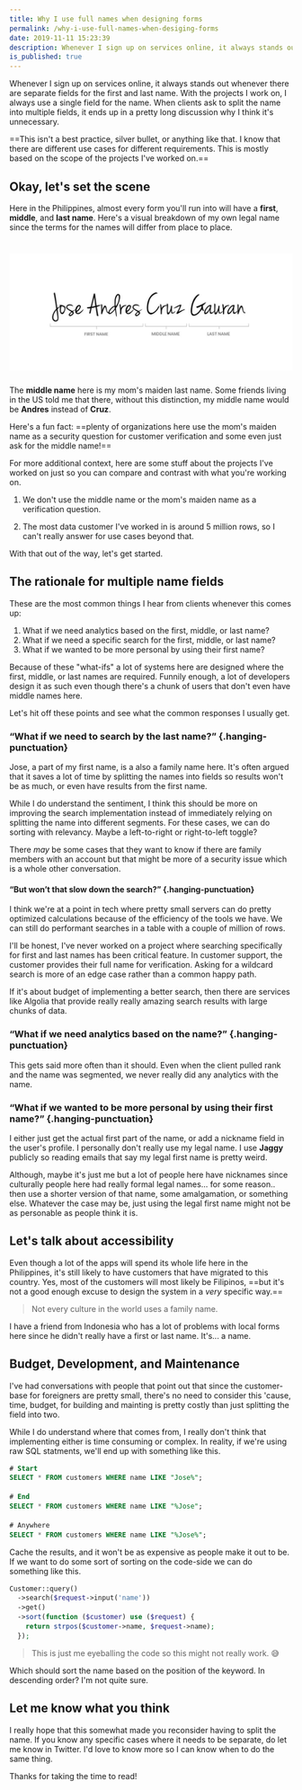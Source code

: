 ```yaml
---
title: Why I use full names when designing forms
permalink: /why-i-use-full-names-when-desiging-forms
date: 2019-11-11 15:23:39
description: Whenever I sign up on services online, it always stands out whenever there are separate fields for the first and last name. With the projects I work on, I always use a single field for the name. When clients ask to split the name into multiple fields, it ends up in a pretty long discussion why I think it's unnecessary.
is_published: true
---
```


Whenever I sign up on services online, it always stands out whenever there are separate fields for the first and last name. With the projects I work on, I always use a single field for the name. When clients ask to split the name into multiple fields, it ends up in a pretty long discussion why I think it's unnecessary.

<!-- more -->

==This isn't a best practice, silver bullet, or anything like that. I know that there are different use cases for different requirements. This is mostly based on the scope of the projects I've worked on.==

## Okay, let's set the scene

Here in the Philippines, almost every form you'll run into will have a **first**, **middle**, and **last name**. Here's a visual breakdown of my own legal name since the terms for the names will differ from place to place.

# ![Jose Andres Cruz Gauran](../assets/dist/03/full-name.jpg)

The **middle name** here is my mom's maiden last name. Some friends living in the US told me that there, without this distinction, my middle name would be **Andres** instead of **Cruz**.

Here's a fun fact: ==plenty of organizations here use the mom's maiden name as a security question for customer verification and some even just ask for the middle name!==

For more additional context, here are some stuff about the projects I've worked on just so you can compare and contrast with what you're working on.

1. We don't use the middle name or the mom's maiden name as a verification question.

2. The most data customer I've worked in is around 5 million rows, so I can't really answer for use cases beyond that.

With that out of the way, let's get started.

## The rationale for multiple name fields
These are the most common things I hear from clients whenever this comes up:

1. What if we need analytics based on the first, middle, or last name?
2. What if we need a specific search for the first, middle, or last name?
3. What if we wanted to be more personal by using their first name?

Because of these "what-ifs" a lot of systems here are designed where the first, middle, or last names are required. Funnily enough, a lot of developers design it as such even though there's a chunk of users that don't even have middle names here.

Let's hit off these points and see what the common responses I usually get.

### “What if we need to **search** by the last name?” {.hanging-punctuation}

Jose, a part of my first name, is a also a family name here. It's often argued that it saves a lot of time by splitting the names into fields so results won't be as much, or even have results from the first name.

While I do understand the sentiment, I think this should be more on improving the search implementation instead of immediately relying on splitting the name into different segments. For these cases, we can do sorting with relevancy. Maybe a left-to-right or right-to-left toggle?

There _may_ be some cases that they want to know if there are family members with an account but that might be more of a security issue which is a whole other conversation.

#### “But won’t that slow down the search?” {.hanging-punctuation}

I think we're at a point in tech where pretty small servers can do pretty optimized calculations because of the efficiency of the tools we have. We can still do performant searches in a table with a couple of million of rows.

I'll be honest, I've never worked on a project where searching specifically for first and last names has been critical feature. In customer support, the customer provides their full name for verification. Asking for a wildcard search is more of an edge case rather than a common happy path.

If it's about budget of implementing a better search, then there are services like Algolia that provide really really amazing search results with large chunks of data.

### “What if we need **analytics** based on the name?” {.hanging-punctuation}

This gets said more often than it should. Even when the client pulled rank and the name was segmented, we never really did any analytics with the name.

### “What if we wanted to be more personal by using their first name?” {.hanging-punctuation}

I either just get the actual first part of the name, or add a nickname field in the user's profile. I personally don't really use my legal name. I use **Jaggy** publicly so reading emails that say my legal first name is pretty weird.

Although, maybe it's just me but a lot of people here have nicknames since culturally people here had really formal legal names... for some reason.. then use a shorter version of that name, some amalgamation, or something else. Whatever the case may be, just using the legal first name might not be as personable as people think it is.

## Let's talk about accessibility

Even though a lot of the apps will spend its whole life here in the Philippines, it's still likely to have customers that have migrated to this country. Yes, most of the customers will most likely be Filipinos, ==but it's not a good enough excuse to design the system in a _very_ specific way.==

> Not every culture in the world uses a family name.

I have a friend from Indonesia who has a lot of problems with local forms here since he didn't really have a first or last name. It's... a name.

## Budget, Development, and Maintenance

I've had conversations with people that point out that since the customer-base for foreigners are pretty small, there's no need to consider this 'cause, time, budget, for building and mainting is pretty costly than just splitting the field into two.

While I do understand where that comes from, I really don't think that implementing either is time consuming or complex. In reality, if we're using raw SQL statments, we'll end up with something like this.

```sql
# Start
SELECT * FROM customers WHERE name LIKE "Jose%";

# End
SELECT * FROM customers WHERE name LIKE "%Jose";

# Anywhere
SELECT * FROM customers WHERE name LIKE "%Jose%";
```

Cache the results, and it won't be as expensive as people make it out to be. If we want to do some sort of sorting on the code-side we can do something like this.

```php
Customer::query()
  ->search($request->input('name'))
  ->get()
  ->sort(function ($customer) use ($request) {
    return strpos($customer->name, $request->name);
  });
```

> This is just me eyeballing the code so this might not really work. :sweat_smile:

Which should sort the name based on the position of the keyword. In descending order? I'm not quite sure.

## Let me know what you think

I really hope that this somewhat made you reconsider having to split the name. If you know any specific cases where it needs to be separate, do let me know in Twitter. I'd love to know more so I can know when to do the same thing.

Thanks for taking the time to read!

